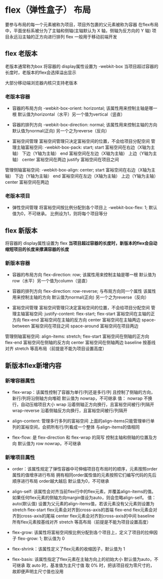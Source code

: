 # flex（弹性盒子） 布局

要参与布局的每一个元素被称为项目，项目外包裹的父元素被称为容器
在flex布局中，平面坐标系被分为了主轴和侧轴(主轴默认为 X 轴，侧轴为反方向的 Y 轴)
项目永远沿主轴的正方向进行排列
flex 一般用于移动前端开发

## flex 老版本

老版本通常称为box
将容器的 display属性设置为 -webkit-box
当项目超过容器的长度时，老版本的flex会选择溢出显示

大部分移动端浏览器内核只支持老版本

### 老版本容器

- 容器的布局方向
-webkit-box-orient: horizontal;
该属性用来控制主轴是哪一根 默认值为horizontal（水平）另一个值为vertical（竖直）

- 容器的排列方向
-webkit-box-direction: normal;
该属性用来控制主轴的方向  默认值为normal(正向) 另一个之为reverse（反向）

- 富裕空间管理
富裕空间管理只决定富裕空间的位置，不会给项目分配空间
管理主轴富裕空间:
-webkit-box-pack: start;
start 富裕空间在右边（X轴为主轴） 下边（Y轴为主轴）
end 富裕空间在左边（X轴为主轴） 上边（Y轴为主轴）
center 富裕空间在两边
justify 富裕空间在项目之间

管理侧轴富裕空间:
-webkit-box-align: center;
start 富裕空间在右边（X轴为主轴） 下边（Y轴为主轴）
end 富裕空间在左边（X轴为主轴） 上边（Y轴为主轴）
center 富裕空间在两边

### 老版本项目

- 弹性空间管理
将富裕空间按比例分配到各个项目上
-webkit-box-flex: 1;
默认值为0，不可继承。 比例设为1，则将每个项目等分

## flex 新版本

将容器的 display属性设置为 flex
**当项目超过容器的长度时，新版本的flex会自动缩短项目的长度来撑满容器的长度**

### 新版本容器

- 容器的布局方向
flex-direction: row;
该属性用来控制主轴是哪一根 默认值为row（水平）另一个值为column（竖直）

- 容器的排列方向
flex-direction: row-reverse; 与布局方向同一个属性
该属性用来控制主轴的方向  默认值为normal(正向) 另一个之为reverse（反向）

- 富裕空间管理
富裕空间管理只决定富裕空间的位置，不会给项目分配空间
管理主轴富裕空间:
justify-content: flex-start;
flex-start 富裕空间在主轴的正方向
flex-end 富裕空间在主轴的反方向
center 富裕空间在主轴两边
space-between 富裕空间在项目之间
space-around 富裕空间在项目两边

管理侧轴富裕空间:
align-items: stretch;
flex-start 富裕空间在侧轴的正方向
flex-end 富裕空间在侧轴的反方向
center 富裕空间在侧轴两边
baseline 按基线对齐
stretch 等高布局（前提是不能为项目设置高度）

## 新版本flex新增内容

### 新增容器属性

- flex-wrap：该属性控制了容器为单行/列还是多行/列
且控制了侧轴的方向，新行/列将沿侧轴方向堆砌
默认值为 nowrap，不可继承
值：
nowrap 不换行，自动压缩项目大小
wrap 沿着侧轴正方向换行，且富裕空间被行/列隔开
wrap-reverse 沿着侧轴反方向换行，且富裕空间被行/列隔开

- align-content: 管理多行多列的富裕空间
上面的align-items只能管理单行单列的富裕空间，会把所有行/列看成一个整体
与align-items的值相同

- flex-flow: 是 flex-direction 和 flex-wrap 的简写
控制主轴和侧轴的位置及方向
默认值为 row nowrap，不可继承

### 新增项目属性

- order：该属性规定了弹性容器中可伸缩项目在布局时的顺序，元素按照order属性的值增序进行布局
拥有相同order属性值的元素按照它们编写代码的先后顺序进行布局
order越大越后
默认值为0，不可继承

- align-self: 该属性会对齐当前flex行中的flex元素，并覆盖align-items的值。
如果任何flex元素的侧轴方向margin值设为auto，则会忽略align-self。
值：
auto(默认值) 设置为父元素的align-items值，若该元素没有父元素则设置为stretch
flex-start flex元素会对齐到cross-axis的首端
flex-end flex元素会对齐到cross-axis的尾端
center flex元素会对齐到cross-axis的中间
baseline 所有flex元素按基线对齐
stretch 等高布局（前提是不能为项目设置高度）

- flex-grow: 该属性将富裕空间按比例分配到各个项目上，定义了项目的拉伸因子
flex-grow: 1;  默认值为 0

- flex-shrink：该属性定义了flex元素的收缩因子，默认值为 1

- flex-basis: 该属性指定了flex元素在主轴方向上的初始大小
默认值为auto，不可继承
取 auto 时，基准值为主尺寸值
取 0% 时，把该项目视为零尺寸的，故即便声明主尺寸值也没用

